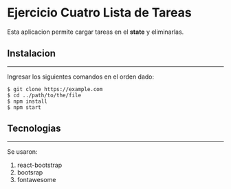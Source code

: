 # Ejercicio Cuatro Lista de Tareas

Esta aplicacion permite cargar tareas en el **state** y eliminarlas.


## Instalacion 
***
Ingresar los siguientes comandos en el orden dado:
```
$ git clone https://example.com
$ cd ../path/to/the/file
$ npm install
$ npm start
```
## Tecnologias
***
Se usaron:
1. react-bootstrap
2. bootsrap
3. fontawesome

